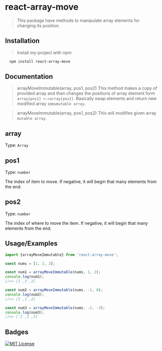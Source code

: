 
# react-array-move

> This package have methods to manipulate array elements for changing its position.



## Installation

>Install my-project with npm

```bash
  npm install react-array-move
  ```
    
## Documentation

> arrayMoveImmutable(array, pos1, pos2)
This method makes a copy of provided array and than changes the positions of array element form `array[pos1] <->array[pos2]`. Basically swap elements and return new modified array `immumutable array`.

> arrayMoveImmutable(array, pos1, pos2)
This will modifies given array `mutable array`.

## array
Type: `Array`

## pos1
Type: `number`

The index of item to move.
If negative, it will begin that many elements from the end.

## pos2
Type: `number`

The index of where to move the item.
If negative, it will begin that many elements from the end.


## Usage/Examples
```javascript
import {arrayMoveImmutable} from 'react-array-move';

const nums = [1, 2, 3];

const num1 = arrayMoveImmutable(nums, 1, 2);
console.log(num1);
//=> [1 ,3 ,2]

const num2 = arrayMoveImmutable(nums, -1, 0);
console.log(num2);
//=> [3 ,1 ,2]

const num3 = arrayMoveImmutable(nums, -2, -3);
console.log(num3);
//=> ['2 ,1 ,3]


```
## Badges



[![MIT License](https://img.shields.io/badge/License-MIT-green.svg)](https://choosealicense.com/licenses/mit/)

